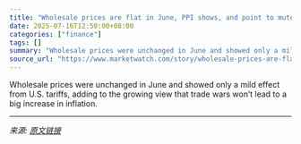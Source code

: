 ```yaml
---
title: "Wholesale prices are flat in June, PPI shows, and point to muted effect of tariffs on inflation"
date: 2025-07-16T12:50:00+08:00
categories: ["finance"]
tags: []
summary: "Wholesale prices were unchanged in June and showed only a mild effect from U.S. tariffs, adding to the growing view that trade wars won’t lead to a big increase in inflation."
source_url: "https://www.marketwatch.com/story/wholesale-prices-are-flat-in-june-ppi-shows-and-point-to-muted-effect-of-tariffs-on-inflation-52e82839?mod=mw_rss_topstories"
---
```


Wholesale prices were unchanged in June and showed only a mild effect from U.S. tariffs, adding to the growing view that trade wars won’t lead to a big increase in inflation.

---

*来源: [原文链接](https://www.marketwatch.com/story/wholesale-prices-are-flat-in-june-ppi-shows-and-point-to-muted-effect-of-tariffs-on-inflation-52e82839?mod=mw_rss_topstories)*
